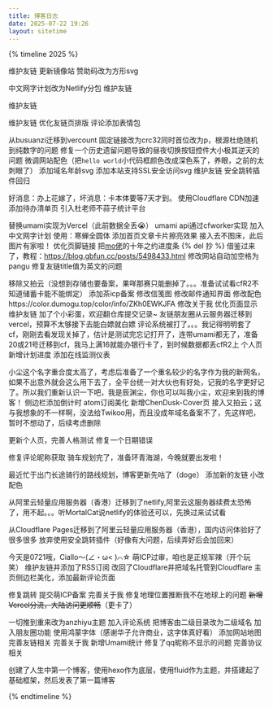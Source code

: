 ```yaml
---
title: 博客日志
date: 2025-07-22 19:26
layout: sitetime
---
```




{% timeline 2025 %}

<!-- timeline 08-30 -->
维护友链
更新镜像站
赞助码改为方形svg
<!-- endtimeline -->

<!-- timeline 08-24 -->
中文网字计划改为Netlify分包
维护友链
<!-- endtimeline -->

<!-- timeline 08-22 -->
维护友链
<!-- endtimeline -->

<!-- timeline 08-21 -->
维护友链
优化友链页排版
评论添加表情包
<!-- endtimeline -->

<!-- timeline 08-20 -->
从busuanzi迁移到vercount
固定链接改为crc32同时首位改为p，根源杜绝随机到纯数字的问题
修复一个历史遗留问题导致的昼夜切换按钮控件大小极其逆天的问题
微调网站配色（把``hello world``小代码框颜色改成深色系了，养眼，之前的太刺眼了）
添加域名年龄svg
添加本站支持SSL安全访问svg
维护友链
安全跳转插件回归
<!-- endtimeline -->

<!-- timeline 08-19 -->
好消息：办上花嫁了，坏消息：卡本体要等7天才到。
使用Cloudflare CDN加速
添加待办清单页
引入杜老师不蒜子统计平台
<!-- endtimeline -->

<!-- timeline 08-18 -->
替换umami实现为Vercel（此前数据全丢😭）
umami api通过cfworker实现
加入中文网字计划 使用：寒蝉全圆体
添加首页文章卡片擦亮效果
接入去不图床，此后图片有家啦！
优化页脚链接
把[mo佬](https://blog.xiowo.net/)的十年之约进度条 {% del 抄 %} 借鉴过来了，教程：https://blog.gbfun.cc/posts/5498433.html
修改网站自动加空格为pangu
修复友链title值为英文的问题
<!-- endtimeline -->

<!-- timeline 08-17 -->
移除又拍云（没想到存储也要备案，果咩那赛只能删掉了。。。准备试试看cfR2不知道储蓄卡能不能绑定）
添加茶icp备案
修改信笺图
修改邮件通知界面
修改配色https://color.dumogu.top/color/info/ZKh0EWKJFA
修改关于我
优化页面显示
维护友链
加了个小彩蛋，欢迎翻仓库提交记录~
友链朋友圈从云服务器迁移到vercel，预算不太够接下去能白嫖就白嫖
评论系统被打了。。。我记得明明套了cf，刚刚去看发现关掉了，估计是测试完忘记打开了，连带umami都无了，准备20或21号迁移到cf，我马上满16就能办银行卡了，到时候数据都丢cfR2上
个人页新增计划进度
添加在线监测仪表
<!-- endtimeline -->

<!-- timeline 08-16 -->
小尘这个名字重合度太高了，考虑后准备了一个重名较少的名字作为我的新网名，如果不出意外就会这么用下去了，全平台统一对大伙也有好处，记我的名字更好记了。所以我们重新认识一下吧，我是辰渊尘，你也可以叫我小尘，欢迎来到我的博客！
侧边栏添加倒计时
atom订阅美化
新增ChenDusk-Cover页
接入又拍云；这与我想象的不一样啊，没法给Twikoo用，而且没成年域名备案不了，先这样吧，暂时不想动了，后续考虑删除
<!-- endtimeline -->

<!-- timeline 08-12 -->
更新个人页，完善人格测试
修复一个日期错误
<!-- endtimeline -->

<!-- timeline 08-08 -->
修复评论昵称获取
骑车规划完了，准备环青海湖，今晚就要出发啦！
<!-- endtimeline -->

<!-- timeline 07-27 -->
最近忙于出门长途骑行的路线规划，博客更新先咕了（doge）
添加新的友链
小改配色
<!-- endtimeline -->

<!-- timeline 07-24 -->
从阿里云轻量应用服务器（香港）迁移到了netlify,阿里云这服务器续费太恐怖了，用不起。。。听MortalCat说netlify的体验还可以，先换过来试试看
<!-- endtimeline -->

<!-- timeline 07-22 -->
从Cloudflare Pages迁移到了阿里云轻量应用服务器（香港），国内访问体验好了很多很多
放弃使用安全跳转插件（好像有大问题，后续弄好后会加回来）
<!-- endtimeline -->

<!-- timeline 07-21 -->
今天是0721哦，Ciallo～(∠・ω< )⌒☆
萌ICP过审，咱也是正规军辣（开个玩笑）
维护友链并添加了RSS订阅
改回了Cloudflare并把域名托管到Cloudflare
主页侧边栏美化，添加最新评论页面
<!-- endtimeline -->

<!-- timeline 07-19 -->
修复跳转
提交萌ICP备案
完善关于我
修复地理位置推断我不在地球上的问题
~~新增Vercel分流，大陆访问更顺畅~~（更卡了）
<!-- endtimeline -->

<!-- timeline 07-18 -->
一切推到重来改为anzhiyu主题
加入评论系统
把博客由二级目录改为二级域名
加入朋友圈功能
使用鸿蒙字体（感谢华子允许商业，这字体真好看）
添加网站地图
完善友链相关
完善关于我
新增Umami统计
修复了qq昵称不显示的问题
完善协议相关
<!-- endtimeline -->

<!-- timeline 07-17 -->
创建了人生中第一个博客，使用hexo作为底层，使用fluid作为主题，并搭建起了基础框架，然后发表了第一篇博客
<!-- endtimeline -->

{% endtimeline %}